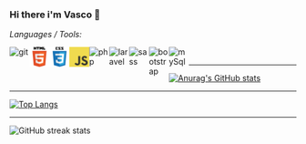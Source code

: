 ### Hi there i'm Vasco 👋

<!--
**vrossi96/vrossi96** is a ✨ _special_ ✨ repository because its `README.md` (this file) appears on your GitHub profile.

Here are some ideas to get you started:

- 🔭 I’m currently working on ...
- 🌱 I’m currently learning ...
- 👯 I’m looking to collaborate on ...
- 🤔 I’m looking for help with ...
- 💬 Ask me about ...
- 📫 How to reach me: ...
- 😄 Pronouns: ...
- ⚡ Fun fact: ...
-->

*Languages / Tools:*

<img align='left' alt='git' title="Git" src="https://i.pinimg.com/originals/01/e5/00/01e500fca29c045d432b64f285f9c229.png" width='35'>
<img align='left' alt='html' title="HTML 5" src="https://raw.githubusercontent.com/github/explore/80688e429a7d4ef2fca1e82350fe8e3517d3494d/topics/html/html.png" width='35'>
<img align='left' alt='css' title="CSS 3" src="https://raw.githubusercontent.com/github/explore/80688e429a7d4ef2fca1e82350fe8e3517d3494d/topics/css/css.png" width='35'>
<img align='left' alt='javascript' title="JavaScript" src="https://raw.githubusercontent.com/github/explore/80688e429a7d4ef2fca1e82350fe8e3517d3494d/topics/javascript/javascript.png" width='35'>
<img align='left' alt='php' title="PHP" src="https://www.pngfind.com/pngs/m/146-1466902_php-logo-png-transparent-php-logo-png-png.png" width='35'>
<img align='left' alt='laravel' title="Laravel" src="https://upload.wikimedia.org/wikipedia/commons/thumb/9/9a/Laravel.svg/1200px-Laravel.svg.png" width='35'>
<img align='left' alt='sass' title="SASS" src="https://sass-lang.com/assets/img/styleguide/seal-color-aef0354c.png" width='35'>
<img align='left' alt='bootstrap' title="Bootstrap" src="https://upload.wikimedia.org/wikipedia/commons/thumb/b/b2/Bootstrap_logo.svg/768px-Bootstrap_logo.svg.png" width='35'>
<img align='left' alt='mySql' title="MySQL" src="https://www.freepnglogos.com/uploads/logo-mysql-png/logo-mysql-mysql-logo-png-images-are-download-crazypng-21.png" width='35'>
<br/>

---

[![Anurag's GitHub stats](https://github-readme-stats.vercel.app/api?username=vrossi96&theme=dark)](https://github.com/anuraghazra/github-readme-stats)

---

[![Top Langs](https://github-readme-stats.vercel.app/api/top-langs/?username=vrossi96&layout=compact&theme=dark)](https://github.com/anuraghazra/github-readme-stats)

---

![GitHub streak stats](https://github-readme-streak-stats.herokuapp.com/?user=vrossi96&theme=dark)  
